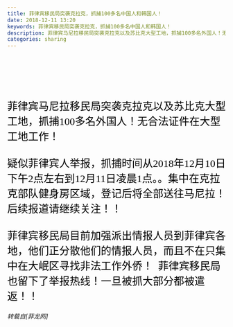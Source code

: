 ```yaml
---
title: 菲律宾移民局突袭克拉克，抓捕100多名中国人和韩国人！
date: 2018-12-11 13:20
keywords: 菲律宾移民局突袭克拉克，抓捕100多名中国人和韩国人！
description: 菲律宾马尼拉移民局突袭克拉克以及苏比克大型工地，抓捕100多名外国人！无合法证件在大型工地工作！疑似菲律宾人举报，抓捕时间从2018年12月10日下午2点左右到12月11日凌晨1点。。集中在克拉克部队健身房区域，登记后将全部送往马尼拉！后续报道请继续关注！！菲律宾移民局目前加强派出情报人员到菲律宾各地，他们正分散他们的情报人员，而且不在只集中在大岷区寻找非法工作外侨！  菲律宾移民局也留下了举报热线！一旦被抓大部分都被遣返！！
categories: sharing
---
```

<td class="t_f" id="postmessage_2447762">

<font face="微软雅黑"><font size="5"><font color="#000000"><br/>
</font></font></font><br/>
<font face="微软雅黑"><font size="5"><font color="#000000"><font face="微软雅黑"><font size="5"><font color="#000000"><br/>
</font></font></font><br/>
菲律宾马尼拉移民局突袭克拉克以及苏比克大型工地，抓捕100多名外国人！无合法证件在大型工地工作！<br/>
<br/>
疑似菲律宾人举报，抓捕时间从2018年12月10日下午2点左右到12月11日凌晨1点。。集中在克拉克部队健身房区域，登记后将全部送往马尼拉！后续报道请继续关注！！<br/>
<br/>
菲律宾移民局目前加强派出情报人员到菲律宾各地，他们正分散他们的情报人员，而且不在只集中在大岷区寻找非法工作外侨！  菲律宾移民局也留下了举报热线！一旦被抓大部分都被遣返！！</font></font></font></td>
###### 转载自[菲龙网]